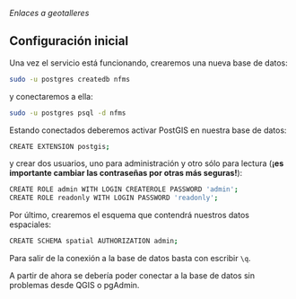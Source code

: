 *Enlaces a geotalleres*

## Configuración inicial

Una vez el servicio está funcionando, crearemos una nueva base de datos:

```bash
sudo -u postgres createdb nfms
```

y conectaremos a ella:

```bash
sudo -u postgres psql -d nfms
```

Estando conectados deberemos activar PostGIS en nuestra base de datos:

```bash
CREATE EXTENSION postgis;
```

y crear dos usuarios, uno para administración y otro sólo para lectura (**¡es importante cambiar las contraseñas por otras más seguras!**):

```bash
CREATE ROLE admin WITH LOGIN CREATEROLE PASSWORD 'admin';
CREATE ROLE readonly WITH LOGIN PASSWORD 'readonly';
```

Por último, crearemos el esquema que contendrá nuestros datos espaciales:

```bash
CREATE SCHEMA spatial AUTHORIZATION admin;
```

Para salir de la conexión a la base de datos basta con escribir `\q`.

A partir de ahora se debería poder conectar a la base de datos sin problemas desde QGIS o pgAdmin.